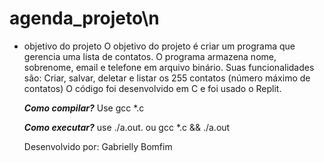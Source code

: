 # agenda_projeto\n 
* objetivo do projeto
  O objetivo do projeto é criar um programa que gerencia uma lista de contatos. O programa armazena nome, sobrenome, email e telefone em arquivo binário.
  Suas funcionalidades são: Criar, salvar, deletar e listar os 255 contatos (número máximo de contatos)
  O código foi desenvolvido em C e foi usado o Replit.

   ***Como compilar?***
  Use gcc *.c

  ***Como executar?***
  use ./a.out.
  ou 
  gcc *.c && ./a.out

  Desenvolvido por: Gabrielly Bomfim
